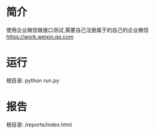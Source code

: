 # 简介
使用企业微信做接口测试,需要自己注册属于的自己的企业微信<br>
https://work.weixin.qq.com<br>


# 运行
根目录: python run.py

# 报告
根目录: /reports/index.html


